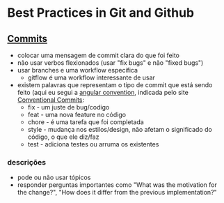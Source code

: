 # Best Practices in Git and Github

## [Commits](https://gist.github.com/luismts/495d982e8c5b1a0ced4a57cf3d93cf60)

- colocar uma mensagem de commit clara do que foi feito
-   não usar verbos flexionados (usar "fix bugs" e não "fixed bugs")
- usar branches e uma workflow específica
  - gitflow é uma workflow interessante de usar
- existem palavras que representam o tipo de commit que está sendo feito (aqui eu segui a [angular convention](https://www.conventionalcommits.org/en/v1.0.0/), indicada pelo site [Conventional Commits](https://www.conventionalcommits.org/en/v1.0.0/):
  - fix - um juste de bug/codigo
  - feat - uma nova feature no código
  - chore - é uma tarefa que foi completada
  - style - mudança nos estilos/design, não afetam o significado do código, o que ele diz/faz
  - test - adiciona testes ou arruma os existentes

### descrições

- pode ou não usar tópicos
- responder perguntas importantes como "What was the motivation for the change?", "How does it differ from the previous implementation?"
